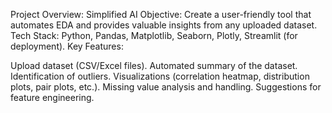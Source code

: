 Project Overview: Simplified AI
Objective: Create a user-friendly tool that automates EDA and provides valuable insights from any uploaded dataset.
Tech Stack: Python, Pandas, Matplotlib, Seaborn, Plotly, Streamlit (for deployment).
Key Features:

Upload dataset (CSV/Excel files).
Automated summary of the dataset.
Identification of outliers.
Visualizations (correlation heatmap, distribution plots, pair plots, etc.).
Missing value analysis and handling.
Suggestions for feature engineering.
